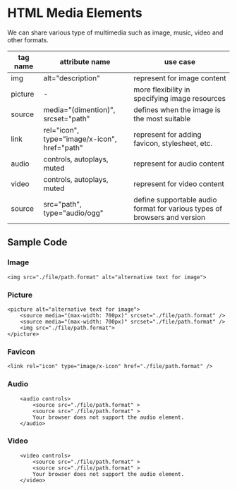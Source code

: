 # HTML Media Elements

We can share various type of multimedia such as image, music, video and other formats. 

| tag name     | attribute name                                   | use case                                       |
| ------------ | ------------------------------------------------ | ---------------------------------------------- |
| img          | alt="description"                                | represent for image content                    |
| picture      | -                                                | more flexibility in specifying image resources | 
| source       | media="(dimention)", srcset="path"               | defines when the image is the most suitable    |
| link         | rel="icon", type="image/x-icon", href="path"     | represent for adding favicon, stylesheet, etc. |
| audio        | controls, autoplays, muted                       | represent for audio content                    |
| video        | controls, autoplays, muted                       | represent for video content                    |
| source       | src="path", type="audio/ogg"                     | define supportable audio format for various types of browsers and version |


## Sample Code

### Image

```
<img src="./file/path.format" alt="alternative text for image">
```

### Picture

```
<picture alt="alternative text for image">
    <source media="(max-width: 700px)" srcset="./file/path.format" />
    <source media="(max-width: 700px)" srcset="./file/path.format" />
    <img src="./file/path.format">
</picture>
```

### Favicon

```
<link rel="icon" type="image/x-icon" href="./file/path.format" />
```

### Audio 

```
    <audio controls>
        <source src="./file/path.format" >
        <source src="./file/path.format" >
        Your browser does not support the audio element.
    </audio>
```

### Video 

```
    <video controls>
        <source src="./file/path.format" >
        <source src="./file/path.format" >
        Your browser does not support the audio element.
    </video>
```

